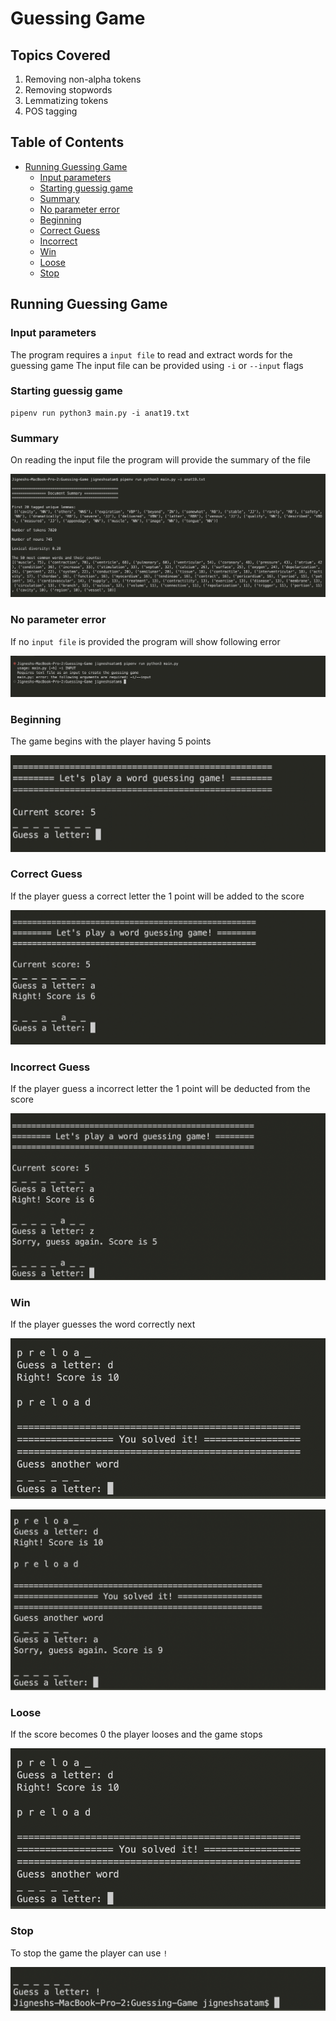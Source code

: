 # Guessing Game

## Topics Covered
1. Removing non-alpha tokens
2. Removing stopwords
3. Lemmatizing tokens
4. POS tagging

## Table of Contents
- [Running Guessing Game](#running-guessing-game)
  - [Input parameters](#input-parameters)
  - [Starting guessig game](#starting-guessig-game)
  - [Summary](#summary)
  - [No parameter error](#no-parameter-error)
  - [Beginning](#beginning)
  - [Correct Guess](#correct-guess)
  - [Incorrect](#inorrect-guess)
  - [Win](#win)
  - [Loose](#loose)
  - [Stop](#stop)

## Running Guessing Game

### Input parameters
The program requires a `input file` to read and extract words for the guessing game
The input file can be provided using `-i` or `--input` flags

### Starting guessig game
```
pipenv run python3 main.py -i anat19.txt
```

### Summary
On reading the input file the program will provide the summary of the file

![summary](docs/Summary.png)

### No parameter error
If no `input file` is provided the program will show following error

![error](docs/Error.png)

### Beginning
The game begins with the player having 5 points

![beginning](docs/Start.png)

### Correct Guess
If the player guess a correct letter the 1 point will be added to the score

![correct guess](docs/Correct-Guess.png)

### Incorrect Guess
If the player guess a incorrect letter the 1 point will be deducted from the score

![incorrect guess](docs/Incorrect-Guess.png)

### Win
If the player guesses the word correctly next

![win game](docs/Win.png)

![win game with carry](docs/Win-Carry-Over.png)

### Loose
If the score becomes 0 the player looses and the game stops

![win game](docs/Win.png)

### Stop
To stop the game the player can use `!`

![win game](docs/Stop.png)
